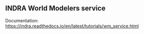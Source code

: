 ## INDRA World Modelers service

Documentation: https://indra.readthedocs.io/en/latest/tutorials/wm_service.html
